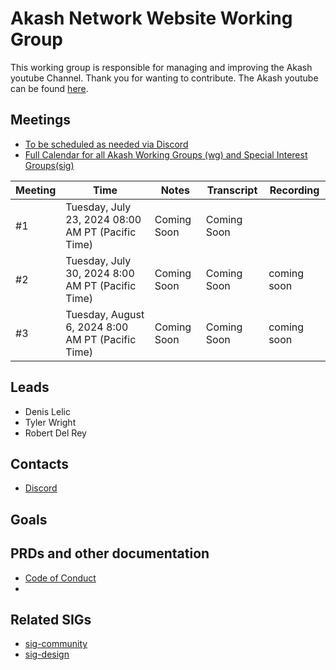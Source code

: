 
# Akash Network Website Working Group

This working group is responsible for managing and improving the Akash youtube Channel. Thank you for wanting to contribute. The Akash youtube can be found [here](https://www.youtube.com/c/AkashNetwork).

## Meetings

* [To be scheduled as needed via Discord](https://discord.com/channels/747885925232672829/1070508098134999120/1071112381129834599)
* [Full Calendar for all Akash Working Groups (wg) and Special Interest Groups(sig)](https://calendar.google.com/calendar/u/0?cid=Y18yNWU1ZTM3NDhlNGM0YWI3YTU1ZjQxZmJjNWViZWJjYzBhMDNiNDBmYjAyODc4NWYxNDE1OWJmYWViZWExMmUyQGdyb3VwLmNhbGVuZGFyLmdvb2dsZS5jb20)



| Meeting | Time | Notes | Transcript | Recording
| --- | --- | --- | --- | --- |
| #1 | Tuesday, July 23, 2024 08:00 AM PT (Pacific Time)| Coming Soon | Coming Soon 
| #2 | Tuesday, July 30, 2024 8:00 AM PT (Pacific Time) | Coming Soon | Coming Soon  | coming soon 
| #3 | Tuesday, August 6, 2024 8:00 AM PT (Pacific Time) | Coming Soon | Coming Soon  | coming soon 



## Leads

- Denis Lelic
- Tyler Wright
- Robert Del Rey


## Contacts

- [Discord](https://discord.com/channels/747885925232672829/1111762354242338876/1144276254699298826)

## Goals



## PRDs and other documentation

- [Code of Conduct](https://github.com/akash-network/website/blob/main/CODE_OF_CONDUCT.md)
- 


## Related SIGs

- [sig-community](https://github.com/akash-network/community/tree/main/sig-community)
- [sig-design](https://github.com/akash-network/community/tree/main/sig-design)
